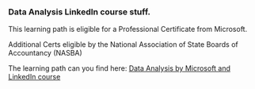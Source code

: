 ### Data Analysis LinkedIn course stuff.

This learning path is eligible for a Professional Certificate from Microsoft.

Additional Certs eligible by the National Association of State Boards of Accountancy (NASBA)


The learning path can you find here:
[Data Analysis by Microsoft and LinkedIn course](https://www.linkedin.com/learning/paths/career-essentials-in-data-analysis-by-microsoft-and-linkedin)





